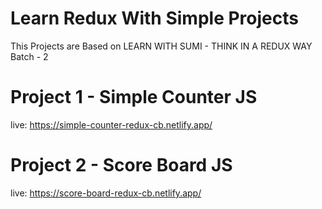 # Learn Redux With Simple Projects

This Projects are Based on LEARN WITH SUMI - THINK IN A REDUX WAY Batch - 2

# Project 1 - Simple Counter JS

live: https://simple-counter-redux-cb.netlify.app/

# Project 2 - Score Board JS

live: https://score-board-redux-cb.netlify.app/

